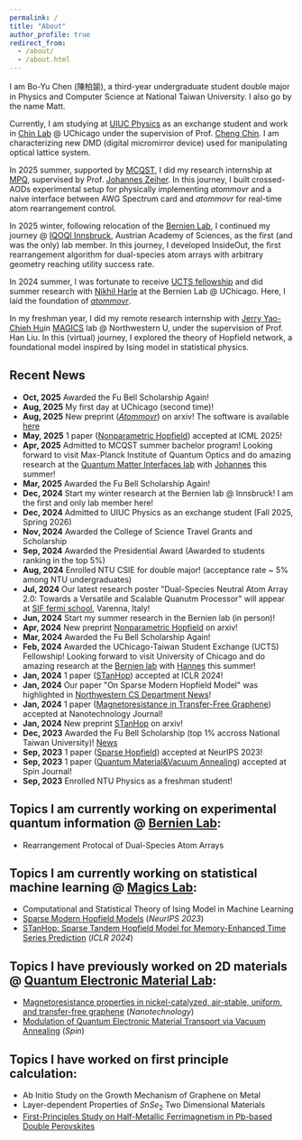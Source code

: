 ```yaml
---
permalink: /
title: "About"
author_profile: true
redirect_from:
  - /about/
  - /about.html
---
```


I am Bo-Yu Chen (陳柏諭), a third-year undergraduate student double major in Physics and Computer Science at National Taiwan University. I also go by the name Matt.

Currently, I am studying at [UIUC Physics](https://physics.illinois.edu/) as an exchange student and work in [Chin Lab](https://ultracold.uchicago.edu) @ UChicago under the supervision of Prof. [Cheng Chin](https://physics.uchicago.edu/people/profile/cheng-chin/). I am characterizing new DMD (digital micromirror device) used for manipulating optical lattice system.

In 2025 summer, supported by [MCQST](https://www.mcqst.de/), I did my research internship at [MPQ](https://www.mpq.mpg.de/en), supervised by Prof. [Johannes Zeiher](https://www.mpq.mpg.de/person/107196/6707561). In this journey, I built crossed-AODs experimental setup for physically implementing _atommovr_ and a naive interface between AWG Spectrum card and _atommovr_ for real-time atom rearrangement control.

In 2025 winter, following relocation of the [Bernien Lab](https://bernienlab.com/), I continued my journey @ [IQOQI Innsbruck](https://iqoqi.at/en/), Austrian Academy of Sciences, as the first (and was the only) lab member. In this journey, I developed InsideOut, the first rearrangement algorithm for dual-species atom arrays with arbitrary geometry reaching utility success rate.

In 2024 summer, I was fortunate to receive [UCTS fellowship](https://ultracold.uchicago.edu/taiwan/2024fellows) and did summer research with [Nikhil Harle](https://www.linkedin.com/in/nikhil-harle-9b8a2520b/) at the Bernien Lab @ UChicago. Here, I laid the foundation of [_atommovr_](https://arxiv.org/abs/2508.02670).

In my freshman year, I did my remote research internship with [Jerry Yao-Chieh Hu](https://northwestern.jerryhu.page/home)in [MAGICS](https://www.mccormick.northwestern.edu/research-faculty/directory/profiles/liu-han.html) lab @ Northwestern U, under the supervision of Prof. Han Liu. In this (virtual) journey, I explored the theory of Hopfield network, a foundational model inspired by Ising model in statistical physics.

## Recent News
* **Oct, 2025** Awarded the Fu Bell Scholarship Again!
* **Aug, 2025** My first day at UChicago (second time)!
* **Aug, 2025** New preprint ([_Atommovr_](https://arxiv.org/abs/2508.02670)) on arxiv! The software is available [here](https://github.com/bernienlab/atommovr)
* **May, 2025** 1 paper ([Nonparametric Hopfield](https://arxiv.org/abs/2404.03900)) accepted at ICML 2025!
* **Apr, 2025** Admitted to MCQST summer bachelor program! Looking forward to visit Max-Planck Institute of Quantum Optics and do amazing research at the [Quantum Matter Interfaces lab](https://www.mpq.mpg.de/6707561/zeiher) with [Johannes](https://www.mpq.mpg.de/person/107196/6707561) this summer!
* **Mar, 2025** Awarded the Fu Bell Scholarship Again!
* **Dec, 2024** Start my winter research at the Bernien lab @ Innsbruck! I am the first and only lab member here!
* **Dec, 2024** Admitted to UIUC Physics as an exchange student (Fall 2025, Spring 2026)
* **Nov, 2024** Awarded the College of Science Travel Grants and Scholarship
* **Sep, 2024** Awarded the Presidential Award (Awarded to students ranking in the top 5%)
* **Aug, 2024** Enrolled NTU CSIE for double major! (acceptance rate ~ 5% among NTU undergraduates)
* **Jul, 2024** Our latest research poster "Dual-Species Neutral Atom Array 2.0: Towards a Versatile and Scalable Quanutm Processor" will appear at [SIF fermi school](https://sites.google.com/unifi.it/varenna2024atoms/home), Varenna, Italy!
* **Jun, 2024** Start my summer research in the Bernien lab (in person)!
* **Apr, 2024** New preprint [Nonparametric Hopfield](https://arxiv.org/pdf/2404.03900.pdf) on arxiv!
* **Mar, 2024** Awarded the Fu Bell Scholarship Again!
* **Feb, 2024** Awarded the UChicago-Taiwan Student Exchange (UCTS) Fellowship! Looking forward to visit University of Chicago and do amazing research at the [Bernien lab](http://www.bernienlab.com/)  with [Hannes](https://pme.uchicago.edu/faculty/hannes-bernien) this summer!
* **Jan, 2024** 1 paper ([STanHop](https://openreview.net/forum?id=6iwg437CZs&referrer=%5BAuthor%20Console%5D(%2Fgroup%3Fid%3DICLR.cc%2F2024%2FConference%2FAuthors%23your-submissions))) accepted at ICLR 2024!
* **Jan, 2024** Our paper "On Sparse Modern Hopfield Model" was highlighted in [Northwestern CS Department News](https://www.mccormick.northwestern.edu/computer-science/news-events/news/articles/2023/strong-northwestern-cs-presence-at-the-2023-neurips-conference.html)!
* **Jan, 2024** 1 paper ([Magnetoresistance in Transfer-Free Graphene](https://iopscience.iop.org/article/10.1088/1361-6528/ad2381/meta)) accepted at Nanotechnology Journal!
* **Jan, 2024** New preprint [STanHop](https://arxiv.org/abs/2312.17346) on arxiv!
* **Dec, 2023** Awarded the Fu Bell Scholarship (top 1% accross National Taiwan University)! [News](https://sec.ntu.edu.tw/epaper/article.asp?num=1590&sn=23971)
* **Sep, 2023** 1 paper ([Sparse Hopfield](https://arxiv.org/abs/2309.12673)) accepted at NeurIPS 2023!
* **Sep, 2023** 1 paper ([Quantum Material&Vacuum Annealing](https://www.worldscientific.com/doi/10.1142/S2010324723400234)) accepted at Spin Journal!
* **Sep, 2023** Enrolled NTU Physics as a freshman student!

## Topics I am currently working on experimental quantum information @ [Bernien Lab](http://www.bernienlab.com/):
* Rearrangement Protocal of Dual-Species Atom Arrays

## Topics I am currently working on statistical machine learning @ [Magics Lab](https://magics.cs.northwestern.edu/papers.html):
* Computational and Statistical Theory of Ising Model in Machine Learning
* <a href="https://arxiv.org/abs/2309.12673" target="_blank">Sparse Modern Hopfield Models</a> (*NeurIPS 2023*)
* <a href="https://arxiv.org/abs/2312.17346" target="_blank">STanHop: Sparse Tandem Hopfield Model for Memory-Enhanced Time Series Prediction</a> (*ICLR 2024*)

## Topics I have previously worked on 2D materials @ [Quantum Electronic Material Lab](https://cyellab453.wixsite.com/mysite):
* <a href="https://iopscience.iop.org/article/10.1088/1361-6528/ad2381/meta" target="_blank">Magnetoresistance properties in nickel-catalyzed, air-stable, uniform, and transfer-free graphene</a> (*Nanotechnology*)
* <a href="https://www.worldscientific.com/doi/10.1142/S2010324723400234" target="_blank">Modulation of Quantum Electronic Material Transport via Vacuum Annealing</a> (*Spin*)

## Topics I have worked on first principle calculation:
* Ab Initio Study on the Growth Mechanism of Graphene on Metal
* Layer-dependent Properties of $SnSe_2$ Two Dimensional Materials
* <a href=" https://www.mdpi.com/1996-1944/15/9/3311" target="_blank">First-Principles Study on Half-Metallic Ferrimagnetism in Pb-based Double Perovskites</a>
